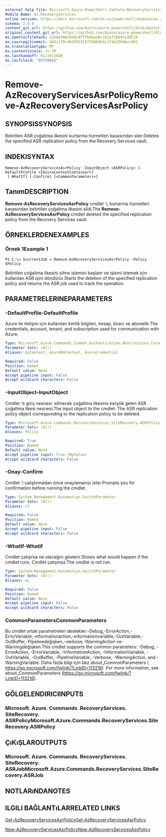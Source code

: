```yaml
---
external help file: Microsoft.Azure.PowerShell.Cmdlets.RecoveryServices.SiteRecovery.dll-Help.xml
Module Name: Az.RecoveryServices
online version: https://docs.microsoft.com/en-us/powershell/module/az.recoveryservices/remove-azrecoveryservicesasrpolicy
schema: 2.0.0
content_git_url: https://github.com/Azure/azure-powershell/blob/master/src/RecoveryServices/RecoveryServices/help/Remove-AzRecoveryServicesAsrPolicy.md
original_content_git_url: https://github.com/Azure/azure-powershell/blob/master/src/RecoveryServices/RecoveryServices/help/Remove-AzRecoveryServicesAsrPolicy.md
ms.openlocfilehash: a358e38dcba9c0f7fb4bae0c1b1af28845a3851b
ms.sourcegitcommit: 4d2c178cd6df9151877b08d54c1f4a228dbec9d1
ms.translationtype: MT
ms.contentlocale: tr-TR
ms.lasthandoff: 01/29/2020
ms.locfileid: "93759642"
---
```

# <span data-ttu-id="69041-101">Remove-AzRecoveryServicesAsrPolicy</span><span class="sxs-lookup"><span data-stu-id="69041-101">Remove-AzRecoveryServicesAsrPolicy</span></span>

## <span data-ttu-id="69041-102">SYNOPSIS</span><span class="sxs-lookup"><span data-stu-id="69041-102">SYNOPSIS</span></span>
<span data-ttu-id="69041-103">Belirtilen ASR çoğaltma ilkesini kurtarma hizmetleri kasasından siler.</span><span class="sxs-lookup"><span data-stu-id="69041-103">Deletes the specified ASR replication policy from the Recovery Services vault.</span></span>

## <span data-ttu-id="69041-104">INDEKI</span><span class="sxs-lookup"><span data-stu-id="69041-104">SYNTAX</span></span>

```
Remove-AzRecoveryServicesAsrPolicy -InputObject <ASRPolicy> [-DefaultProfile <IAzureContextContainer>]
 [-WhatIf] [-Confirm] [<CommonParameters>]
```

## <span data-ttu-id="69041-105">Tanım</span><span class="sxs-lookup"><span data-stu-id="69041-105">DESCRIPTION</span></span>
<span data-ttu-id="69041-106">**Remove-AzRecoveryServicesAsrPolicy** cmdlet 'ı, kurtarma hizmetleri kasasından belirtilen çoğaltma ilkesini sildi.</span><span class="sxs-lookup"><span data-stu-id="69041-106">The **Remove-AzRecoveryServicesAsrPolicy** cmdlet deleted the specified replication policy from the Recovery Services vault.</span></span>

## <span data-ttu-id="69041-107">ÖRNEKLERDEN</span><span class="sxs-lookup"><span data-stu-id="69041-107">EXAMPLES</span></span>

### <span data-ttu-id="69041-108">Örnek 1</span><span class="sxs-lookup"><span data-stu-id="69041-108">Example 1</span></span>
```
PS C:\> $currentJob = Remove-AzRecoveryServicesAsrPolicy -Policy $Policy
```

<span data-ttu-id="69041-109">Belirtilen çoğaltma ilkesini silme işlemini başlatır ve işlemi izlemek için kullanılan ASR işini döndürür.</span><span class="sxs-lookup"><span data-stu-id="69041-109">Starts the deletion of the specified replication policy and returns the ASR job used to track the operation.</span></span>

## <span data-ttu-id="69041-110">PARAMETRELERINE</span><span class="sxs-lookup"><span data-stu-id="69041-110">PARAMETERS</span></span>

### <span data-ttu-id="69041-111">-DefaultProfile</span><span class="sxs-lookup"><span data-stu-id="69041-111">-DefaultProfile</span></span>
<span data-ttu-id="69041-112">Azure ile iletişim için kullanılan kimlik bilgileri, hesap, kiracı ve abonelik.</span><span class="sxs-lookup"><span data-stu-id="69041-112">The credentials, account, tenant, and subscription used for communication with Azure.</span></span>


```yaml
Type: Microsoft.Azure.Commands.Common.Authentication.Abstractions.Core.IAzureContextContainer
Parameter Sets: (All)
Aliases: AzContext, AzureRmContext, AzureCredential

Required: False
Position: Named
Default value: None
Accept pipeline input: False
Accept wildcard characters: False
```

### <span data-ttu-id="69041-113">-InputObject</span><span class="sxs-lookup"><span data-stu-id="69041-113">-InputObject</span></span>
<span data-ttu-id="69041-114">Cmdlet 'e giriş nesnesi: silinecek çoğaltma ilkesine karşılık gelen ASR çoğaltma ilkesi nesnesi.</span><span class="sxs-lookup"><span data-stu-id="69041-114">The input object to the cmdlet: The ASR replication policy object corresponding to the replication policy to be deleted.</span></span>

```yaml
Type: Microsoft.Azure.Commands.RecoveryServices.SiteRecovery.ASRPolicy
Parameter Sets: (All)
Aliases: Policy

Required: True
Position: Named
Default value: None
Accept pipeline input: True (ByValue)
Accept wildcard characters: False
```

### <span data-ttu-id="69041-115">-Onay</span><span class="sxs-lookup"><span data-stu-id="69041-115">-Confirm</span></span>
<span data-ttu-id="69041-116">Cmdlet 'i çalıştırmadan önce onaylamanızı ister.</span><span class="sxs-lookup"><span data-stu-id="69041-116">Prompts you for confirmation before running the cmdlet.</span></span>

```yaml
Type: System.Management.Automation.SwitchParameter
Parameter Sets: (All)
Aliases: cf

Required: False
Position: Named
Default value: None
Accept pipeline input: False
Accept wildcard characters: False
```

### <span data-ttu-id="69041-117">-WhatIf</span><span class="sxs-lookup"><span data-stu-id="69041-117">-WhatIf</span></span>
<span data-ttu-id="69041-118">Cmdlet çalışırsa ne olacağını gösterir.</span><span class="sxs-lookup"><span data-stu-id="69041-118">Shows what would happen if the cmdlet runs.</span></span> <span data-ttu-id="69041-119">Cmdlet çalışmaz.</span><span class="sxs-lookup"><span data-stu-id="69041-119">The cmdlet is not run.</span></span>

```yaml
Type: System.Management.Automation.SwitchParameter
Parameter Sets: (All)
Aliases: wi

Required: False
Position: Named
Default value: None
Accept pipeline input: False
Accept wildcard characters: False
```

### <span data-ttu-id="69041-120">CommonParameters</span><span class="sxs-lookup"><span data-stu-id="69041-120">CommonParameters</span></span>
<span data-ttu-id="69041-121">Bu cmdlet ortak parametreleri destekler:-Debug,-ErrorAction,-ErrorVariable,-ınformationaction,-ınformationvariable,-OutVariable,-OutBuffer,-Pipelinedeğişken,-verbose,-WarningAction ve-Warningdeğişken.</span><span class="sxs-lookup"><span data-stu-id="69041-121">This cmdlet supports the common parameters: -Debug, -ErrorAction, -ErrorVariable, -InformationAction, -InformationVariable, -OutVariable, -OutBuffer, -PipelineVariable, -Verbose, -WarningAction, and -WarningVariable.</span></span> <span data-ttu-id="69041-122">Daha fazla bilgi için bkz about_CommonParameters ( https://go.microsoft.com/fwlink/?LinkID=113216) .</span><span class="sxs-lookup"><span data-stu-id="69041-122">For more information, see about_CommonParameters (https://go.microsoft.com/fwlink/?LinkID=113216).</span></span>

## <span data-ttu-id="69041-123">GÖLGELENDIRICI</span><span class="sxs-lookup"><span data-stu-id="69041-123">INPUTS</span></span>

### <span data-ttu-id="69041-124">Microsoft. Azure. Commands. RecoveryServices. SiteRecovery. ASRPolicy</span><span class="sxs-lookup"><span data-stu-id="69041-124">Microsoft.Azure.Commands.RecoveryServices.SiteRecovery.ASRPolicy</span></span>

## <span data-ttu-id="69041-125">ÇıKıŞLAR</span><span class="sxs-lookup"><span data-stu-id="69041-125">OUTPUTS</span></span>

### <span data-ttu-id="69041-126">Microsoft. Azure. Commands. RecoveryServices. SiteRecovery. ASRJob</span><span class="sxs-lookup"><span data-stu-id="69041-126">Microsoft.Azure.Commands.RecoveryServices.SiteRecovery.ASRJob</span></span>

## <span data-ttu-id="69041-127">NOTLARıNDA</span><span class="sxs-lookup"><span data-stu-id="69041-127">NOTES</span></span>

## <span data-ttu-id="69041-128">ILGILI BAĞLANTıLAR</span><span class="sxs-lookup"><span data-stu-id="69041-128">RELATED LINKS</span></span>

[<span data-ttu-id="69041-129">Get-AzRecoveryServicesAsrPolicy</span><span class="sxs-lookup"><span data-stu-id="69041-129">Get-AzRecoveryServicesAsrPolicy</span></span>](./Get-AzRecoveryServicesAsrPolicy.md)

[<span data-ttu-id="69041-130">New-AzRecoveryServicesAsrPolicy</span><span class="sxs-lookup"><span data-stu-id="69041-130">New-AzRecoveryServicesAsrPolicy</span></span>](./New-AzRecoveryServicesAsrPolicy.md)
